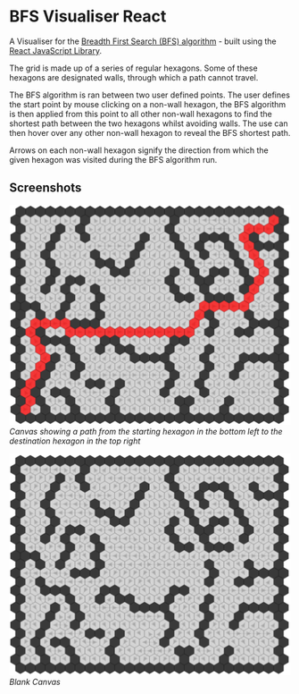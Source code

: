 # BFS Visualiser React

A Visualiser for the [Breadth First Search (BFS) algorithm](https://en.wikipedia.org/wiki/Breadth-first_search) - built using the [React JavaScript Library](https://reactjs.org/).

The grid is made up of a series of regular hexagons. Some of these hexagons are designated walls, through which a path cannot travel.

The BFS algorithm is ran between two user defined points. The user defines the start point by mouse clicking on a non-wall hexagon, the BFS algorithm is then applied from this point to all other non-wall hexagons to find the shortest path between the two hexagons whilst avoiding walls. The use can then hover over any other non-wall hexagon to reveal the BFS shortest path.

Arrows on each non-wall hexagon signify the direction from which the given hexagon was visited during the BFS algorithm run.

## Screenshots

![](README_ASSETS/canvas_path_1.png)
*Canvas showing a path from the starting hexagon in the bottom left to the destination hexagon in the top right*

![](README_ASSETS/canvas_blank.png)
*Blank Canvas*

